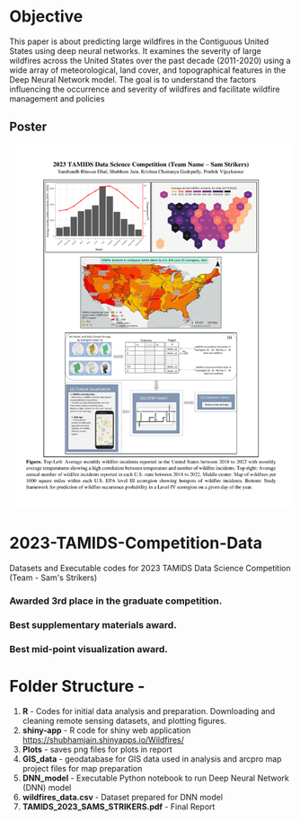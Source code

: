 # Objective
This paper is about predicting large wildfires in the Contiguous United States using deep neural networks. It examines the severity of large wildfires across the United States over the past decade (2011-2020) using a wide array of meteorological, land cover, and topographical features in the Deep Neural Network model. The goal is to understand the factors influencing the occurrence and severity of wildfires and facilitate wildfire management and policies

## Poster
<img alt="image" src="poster.png">

# 2023-TAMIDS-Competition-Data
Datasets and Executable codes for 2023 TAMIDS Data Science Competition (Team - Sam's Strikers) 

### Awarded 3rd place in the graduate competition.
### Best supplementary materials award.
### Best mid-point visualization award. 


# Folder Structure - 
1. <strong>R</strong> - Codes for initial data analysis and preparation. Downloading and cleaning remote sensing datasets, and plotting figures.
2. <strong>shiny-app</strong> - R code for shiny web application https://shubhamjain.shinyapps.io/Wildfires/ 
3. <strong>Plots</strong> - saves png files for plots in report 
4. <strong>GIS_data</strong> - geodatabase for GIS data used in analysis and arcpro map project files for map preparation 
5. <strong>DNN_model</strong> - Executable Python notebook to run Deep Neural Network (DNN) model 
6. <strong>wildfires_data.csv </strong> - Dataset prepared for DNN model
7. <strong>TAMIDS_2023_SAMS_STRIKERS.pdf</strong> - Final Report 
 
